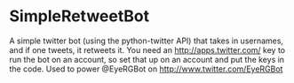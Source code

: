 # SimpleRetweetBot

A simple twitter bot (using the python-twitter API) that takes in usernames, and if one tweets, it retweets it.
You need an http://apps.twitter.com/ key to run the bot on an account, so set that up on an account and put the keys in the code.
Used to power @EyeRGBot on http://www.twitter.com/EyeRGBot
